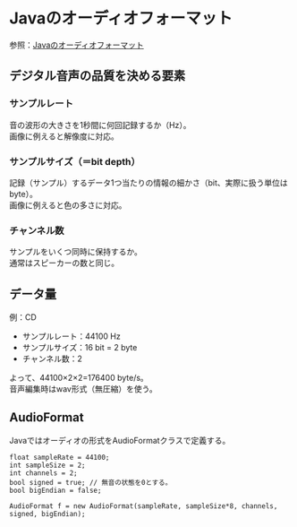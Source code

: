 # Javaのオーディオフォーマット
参照：[Javaのオーディオフォーマット](https://mocha-java.com/survey-audio-format/)

## デジタル音声の品質を決める要素
### サンプルレート
音の波形の大きさを1秒間に何回記録するか（Hz）。
<br>画像に例えると解像度に対応。

### サンプルサイズ（＝bit depth）
記録（サンプル）するデータ1つ当たりの情報の細かさ（bit、実際に扱う単位はbyte）。
<br>画像に例えると色の多さに対応。

### チャンネル数
サンプルをいくつ同時に保持するか。
<br>通常はスピーカーの数と同じ。

## データ量
例：CD

- サンプルレート：44100 Hz
- サンプルサイズ：16 bit = 2 byte
- チャンネル数：2

よって、44100×2×2=176400 byte/s。
<br>音声編集時はwav形式（無圧縮）を使う。

## AudioFormat
Javaではオーディオの形式をAudioFormatクラスで定義する。
```
float sampleRate = 44100;
int sampleSize = 2;
int channels = 2;
bool signed = true; // 無音の状態を0とする。
bool bigEndian = false;

AudioFormat f = new AudioFormat(sampleRate, sampleSize*8, channels, signed, bigEndian);
```